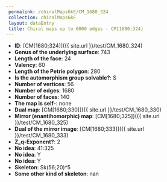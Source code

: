```yaml
--- 
 permalink: /chiralMaps6kE/CM_1680_324 
 collection: chiralMaps6kE
 layout: dataEntry
 title: Chiral maps up to 6000 edges - CM[1680;324]
---
```


- **ID**: [CM[1680;324]]({{ site.url }}/test/CM_1680_324)
- **Genus of the underlying surface**: 743
- **Length of the face**: 24
- **Valency**: 60
- **Length of the Petrie polygon**: 280
- **Is the automorphism group solvable?**: S
- **Number of vertices**: 56
- **Number of edges**: 1680
- **Number of faces**: 140
- **The map is self-**: none
- **Dual map**: [CM[1680;330]]({{ site.url }}/test/CM_1680_330)
- **Mirror (enantihomorphic) map**: [CM[1680;325]]({{ site.url }}/test/CM_1680_325)
- **Dual of the mirror image**: [CM[1680;333]]({{ site.url }}/test/CM_1680_333)
- **Z_q-Exponent?**: 2
- **No idea**:  41:325
- **No idea**: Y
- **No idea**: Y
- **Skeleton**: Sk(56;20)^5
- **Some other kind of skeleton**: nan
